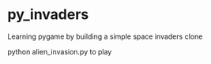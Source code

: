 # py_invaders

Learning pygame by building a simple space invaders clone

python alien_invasion.py to play
